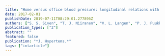 ```yaml
---
title: "Home versus office blood pressure: longitudinal relations with left ventricular hypertrophy: the Finn-Home study"
date: 2017-02-01
publishDate: 2019-07-11T08:29:01.277896Z
authors: ["S. S. Siven", "T. J. Niiranen", "V. L. Langen", "P. J. Puukka", "I. M. Kantola", "A. M. Jula"]
publication_types: ["2"]
abstract: ""
featured: false
publication: "*J. Hypertens.*"
tags: ["intarticle"]
---
```


